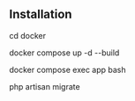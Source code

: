 ## Installation
cd docker

docker compose up -d --build

docker compose exec app bash

php artisan migrate
